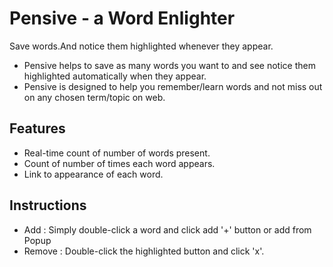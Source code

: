 Pensive - a Word Enlighter
========
Save words.And notice them highlighted whenever they appear.
* Pensive helps to save as many words you want to and see notice them highlighted automatically when they appear. 
* Pensive is designed to help you remember/learn words and not miss out on any chosen term/topic on web.

Features
-----------
* Real-time count of number of words present.
* Count of number of times each word appears.
* Link to appearance of each word.

Instructions
-----------
* Add    : Simply double-click a word and click add '+' button or add from Popup
* Remove : Double-click the highlighted button and click 'x'.
